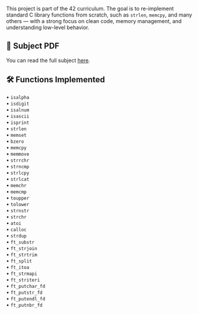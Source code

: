 This project is part of the 42 curriculum. The goal is to re-implement standard C library functions from scratch, such as `strlen`, `memcpy`, and many others — with a strong focus on clean code, memory management, and understanding low-level behavior.

## 📄 Subject PDF

You can read the full subject [here](subject.pdf).

## 🛠️ Functions Implemented


• `isalpha`  
• `isdigit`  
• `isalnum`  
• `isascii`  
• `isprint`  
• `strlen`  
• `memset`  
• `bzero`  
• `memcpy`  
• `memmove`  
• `strrchr`  
• `strncmp`  
• `strlcpy`  
• `strlcat`  
• `memchr`  
• `memcmp`  
• `toupper`  
• `tolower`  
• `strnstr`  
• `strchr`  
• `atoi`  
• `calloc`  
• `strdup`  
• `ft_substr`  
• `ft_strjoin`  
• `ft_strtrim`  
• `ft_split`  
• `ft_itoa`  
• `ft_strmapi`  
• `ft_striteri`  
• `ft_putchar_fd`  
• `ft_putstr_fd`  
• `ft_putendl_fd`  
• `ft_putnbr_fd`


